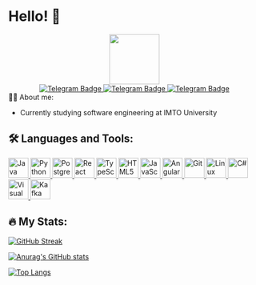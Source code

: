# Hello! 👋

<div id="header" align="center">
  <img src="https://i.giphy.com/media/v1.Y2lkPTc5MGI3NjExZTZycjdzYnVwenc2bThjOXNkaWt2bjVkbDB1YmMzNnY2NjEzY3l1eiZlcD12MV9pbnRlcm5hbF9naWZfYnlfaWQmY3Q9Zw/G3Hu8RMcnHZA2JK6x1/giphy.gif" width="100"/>
</div>

<div id="badges" align="center">
  <a href="https://t.me/pupaAndlll">
    <img src="https://img.shields.io/badge/Telegram-blue?style=for-the-badge&logo=telegram&logoColor=white" alt="Telegram Badge"/>
  </a>
  <a href="https://t.me/pupaAndlll">
    <img src="https://img.shields.io/badge/Telegram-blue?style=for-the-badge&logo=telegram&logoColor=white" alt="Telegram Badge"/>
  </a>
  <a href="https://t.me/pupaAndlll">
    <img src="https://img.shields.io/badge/Telegram-blue?style=for-the-badge&logo=telegram&logoColor=white" alt="Telegram Badge"/>
  </a>
</div>
<div align="center">
  <img src="https://komarev.com/ghpvc/?username=RaiseBan&style=flat-square&color=blue" alt=""/>
</div>
👨‍💻 About me:

- Currently studying software engineering at IMTO University

## 🛠️ Languages and Tools:

<p align="left"> 
  <a href="https://www.java.com/" target="_blank"> 
    <img src="https://www.vectorlogo.zone/logos/java/java-icon.svg" alt="Java" width="40" height="40"/> 
  </a> 
  <a href="https://www.python.org/" target="_blank"> 
    <img src="https://www.vectorlogo.zone/logos/python/python-icon.svg" alt="Python" width="40" height="40"/> 
  </a> 
  <a href="https://www.postgresql.org/" target="_blank"> 
    <img src="https://www.vectorlogo.zone/logos/postgresql/postgresql-icon.svg" alt="PostgreSQL" width="40" height="40"/>
  </a>
  <a href="https://reactjs.org/" target="_blank">
    <img src="https://www.vectorlogo.zone/logos/reactjs/reactjs-icon.svg" alt="React" width="40" height="40"/>
  </a>
  <a href="https://www.typescriptlang.org/" target="_blank">
    <img src="https://www.vectorlogo.zone/logos/typescriptlang/typescriptlang-icon.svg" alt="TypeScript" width="40" height="40"/>
  </a>
  <a href="https://www.w3.org/html/" target="_blank">
    <img src="https://www.vectorlogo.zone/logos/w3_html5/w3_html5-icon.svg" alt="HTML5" width="40" height="40"/> 
  </a> 
  <a href="https://www.javascript.com/" target="_blank">
    <img src="https://www.vectorlogo.zone/logos/javascript/javascript-icon.svg" alt="JavaScript" width="40" height="40"/>
  </a>
  <a href="https://angular.io/" target="_blank">
    <img src="https://www.vectorlogo.zone/logos/angular/angular-icon.svg" alt="Angular" width="40" height="40"/>
  </a>
  <a href="https://git-scm.com/" target="_blank"> 
    <img src="https://www.vectorlogo.zone/logos/git-scm/git-scm-icon.svg" alt="Git" width="40" height="40"/> 
  </a>
  <a href="https://www.linux.org/" target="_blank">
    <img src="https://www.vectorlogo.zone/logos/linux/linux-icon.svg" alt="Linux" width="40" height="40"/>
  </a>
  <a href="https://docs.microsoft.com/en-us/dotnet/csharp/" target="_blank">
    <img src="https://www.vectorlogo.zone/logos/dotnet/dotnet-icon.svg" alt="C#" width="40" height="40"/>
  </a>
  <a href="https://docs.microsoft.com/en-us/dotnet/visual-basic/" target="_blank">
    <img src="https://upload.wikimedia.org/wikipedia/commons/4/40/VB.NET_Logo.svg" alt="Visual Basic" width="40" height="40"/>
  </a>
  <a href="https://kafka.apache.org/" target="_blank">
    <img src="https://www.vectorlogo.zone/logos/apache_kafka/apache_kafka-ar21.svg" alt="Kafka" width="40" height="40"/>
  </a>
</p>


## 🔥 My Stats:

[![GitHub Streak](http://github-readme-streak-stats.herokuapp.com?user=RaiseBan&theme=dark&background=000000)](https://git.io/streak-stats)

[![Anurag's GitHub stats](https://github-readme-stats.vercel.app/api?username=RaiseBan&show_icons=true&theme=dark)](https://github.com/anuraghazra/github-readme-stats)

[![Top Langs](https://github-readme-stats.vercel.app/api/top-langs/?username=RaiseBan&layout=compact&theme=dark)](https://github.com/anuraghazra/github-readme-stats)
